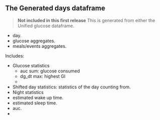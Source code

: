 ## The Generated days dataframe
> **Not included in this first release**
This is generated from either the Unified glucose dataframe.
* day.
* glucose aggregates.
* meals/events aggregates.

Includes:
* Glucose statistics
  * auc sum: glucose consumed
  * dg_dt max: highest GI
  * 
* Shifted day statistics: statistics of the day counting from.
* Night statistics
* estimated wake up time.
* estimated sleep time.
* auc.
* 

